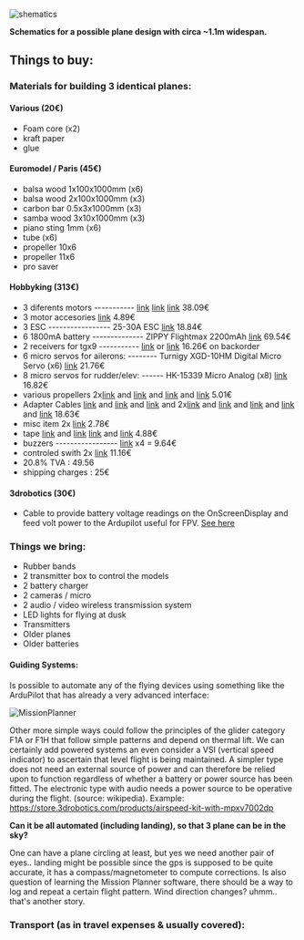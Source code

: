 ![shematics](https://raw.github.com/alejoduque/dronetones/master/imgs/shematics_BN.jpg)

**Schematics for a possible plane design with circa ~1.1m widespan.**

## Things to buy:

### Materials for building 3 identical planes:

#### Various (20€)
- Foam core (x2)
- kraft paper
- glue

#### Euromodel / Paris (45€)
- balsa wood 1x100x1000mm (x6) 
- balsa wood 2x100x1000mm (x3)
- carbon bar  0.5x3x1000mm (x3)
- samba wood 3x10x1000mm (x3)
- piano sting 1mm (x6)
- tube (x6)
- propeller 10x6  
- propeller 11x6  
- pro saver

#### Hobbyking (313€)

- 3 diferents motors ----------- [link](http://www.hobbyking.com/hobbyking/store/__44596__NTM_Prop_Drive_Series_28_26_1100kv_252w_EU_warehouse_.html) [link](http://www.hobbyking.com/hobbyking/store/__31699__NTM_Prop_Drive_28_26_1000KV_235W_EU_warehouse_.html) [link](http://www.hobbyking.com/hobbyking/store/__36425__NTM_Prop_Drive_28_26_1350KV_302W_EU_warehouse_.html) 38.09€
- 3 motor accesories [link](http://www.hobbyking.com/hobbyking/store/__31698__NTM_Prop_Drive_28_Series_Accessory_Pack_EU_warehouse_.html) 4.89€
- 3 ESC ----------------- 25-30A ESC [link](http://www.hobbyking.com/hobbyking/store/__30035__Hobbyking_SS_Series_25_30A_ESC_EU_warehouse_.html) 18.84€
- 6 1800mA battery -------------- ZIPPY Flightmax 2200mAh  [link](http://www.hobbyking.com/hobbyking/store/__35906__ZIPPY_Flightmax_2200mAh_3S1P_40C_EU_warehouse_.html) 69.54€
- 2 receivers for tgx9 -----------  [link](http://www.hobbyking.com/hobbyking/store/__33379__Turnigy_9X_2_4GHz_8Ch_Receiver_V2_EU_warehouse_.html) or [link](http://www.hobbyking.com/hobbyking/store/__33383__Hobby_King_2_4Ghz_Receiver_6Ch_V2_EU_warehouse_.html) 16.26€ on backorder
- 6 micro servos for ailerons:  -------- Turnigy XGD-10HM Digital Micro Servo (x6) [link](http://www.hobbyking.com/hobbyking/store/__41757__Turnigy_XGD_10HM_Digital_Micro_Servo_2_2kg_10g_0_12_EU_warehouse_.html) 21.76€
- 8 micro servos for rudder/elev: ------ HK-15339 Micro Analog (x8) [link](http://www.hobbyking.com/hobbyking/store/__36435__HK_15339_Micro_Analog_Servo_7_5g_0_09sec_0_8kg_EU_warehouse_.html) 16.82€
- various propellers 2x[link](http://www.hobbyking.com/hobbyking/store/__36250__APC_style_propeller_9x6_E_EU_warehouse_.html) and [link](http://www.hobbyking.com/hobbyking/store/__46532__APC_Style_Propeller_8x6_2_pc_EU_Warehouse_.html) and [link](http://www.hobbyking.com/hobbyking/store/__36248__APC_style_propeller_8x6_E_EU_warehouse_.html) and [link](http://www.hobbyking.com/hobbyking/store/__36246__APC_style_propeller_8x4_E_EU_warehouse_.html) 5.01€
- Adapter Cables [link](http://www.hobbyking.com/hobbyking/store/__36270__Nylon_XT60_Connectors_Male_Female_5_pairs_GENUINE_EU_warehouse_.html) and [link](http://www.hobbyking.com/hobbyking/store/__43103__XT60_Harness_for_2_Packs_in_Parallel_1pc_EU_warehouse_.html) and [link](http://www.hobbyking.com/hobbyking/store/__46504__10CM_Servo_Lead_Futaba_32AWG_Ultra_Light_10pcs_set_EU_Warehouse_.html) and 2x[link](http://www.hobbyking.com/hobbyking/store/__43162__Flat_26AWG_servo_wire_1mtr_R_O_B_EU_warehouse_.html) and [link](http://www.hobbyking.com/hobbyking/store/__36274__Male_JST_battery_pigtail_10cm_length_10pcs_bag_EU_warehouse_.html) and [link](http://www.hobbyking.com/hobbyking/store/__36275__Female_JST_battery_pigtail_12cm_length_10pcs_bag_EU_warehouse_.html) and [link](http://www.hobbyking.com/hobbyking/store/__31474__JST_XH_3S_Wire_Extension_20cm_10pcs_bag_EU_warehouse_.html) and [link](http://hobbyking.com/hobbyking/store/__31515__XT_60_to_JST_Charging_Adapter_2pc_EU_warehouse_.html) 18.63€
- misc item 2x [link](http://www.hobbyking.com/hobbyking/store/__36262__Linkage_Stopper_M3x2xL11_2mm_10pcs_set_EU_warehouse_.html) 2.78€
- tape [link](http://www.hobbyking.com/hobbyking/store/__34527__Wing_Tape_45mic_x_45_mm_x_100m_Wide_Black_EU_warehouse_.html) and [link](http://www.hobbyking.com/hobbyking/store/__34524__Wing_Tape_45mic_x_45_mm_x_100m_Wide_Yellow_EU_warehouse_.html)
[link](http://www.hobbyking.com/hobbyking/store/__41772__Wing_Tape_45mic_x_45_mm_x_100m_Wide_Blue_EU_warehouse_.html) and [link](http://www.hobbyking.com/hobbyking/store/__34523__Wing_Tape_45mic_x_45_mm_x_100m_Wide_Red_EU_warehouse_.html) 4.88€
- buzzers ----------------- [link](http://www.hobbyking.com/hobbyking/store/__39918__Hobby_King_Discovery_Buzzer_EU_warehouse_.html) x4 = 9.64€
- controled swith 
2x [link](http://www.hobbyking.com/hobbyking/store/__49606__Turnigy_Receiver_Controlled_Switch_EU_Warehouse_.html) 11.16€
- 20.8% TVA : 49.56
- shipping charges : 25€

#### 3drobotics (30€)
- Cable to provide battery voltage readings on the OnScreenDisplay and feed volt power to the Ardupilot 
useful for FPV. [See here](https://store.3drobotics.com/products/apm-power-module-with-xt60-connectors)

### Things we bring:
- Rubber bands
- 2 transmitter box to control the models
- 2 battery charger
- 2 cameras / micro
- 2 audio / video wireless transmission system
- LED lights for flying at dusk
- Transmitters
- Older planes
- Older batteries

#### Guiding Systems:
Is possible to automate any of the flying devices using something like the ArduPilot that has already a very advanced interface: 

![MissionPlanner](http://wiki.ardupilot-mega.googlecode.com/git/images/ArduPilotMegaImages/missionplanner2.PNG)

Other more simple ways could follow the principles of the glider category F1A or F1H that follow simple patterns and depend on thermal lift. We can certainly add powered systems an even consider 
a VSI (vertical speed indicator) to ascertain that level flight is being maintained. A simpler type does not need an external source of power and can therefore be relied upon to function regardless of whether a battery or power source has been fitted. The electronic type with audio needs a power source to be operative during the flight. (source: wikipedia). Example: https://store.3drobotics.com/products/airspeed-kit-with-mpxv7002dp

**Can it be all automated (including landing), so that 3 plane can be in the sky?**

One can have a plane circling at least, but yes we need another pair of eyes.. landing might be possible since the gps is supposed to be quite accurate, it has a compass/magnetometer to compute corrections. Is also question of learning the Mission Planner software, there should be a way to log and repeat a certain flight pattern. Wind direction changes? uhmm.. that's another story.


### Transport  (as in travel expenses & usually covered):